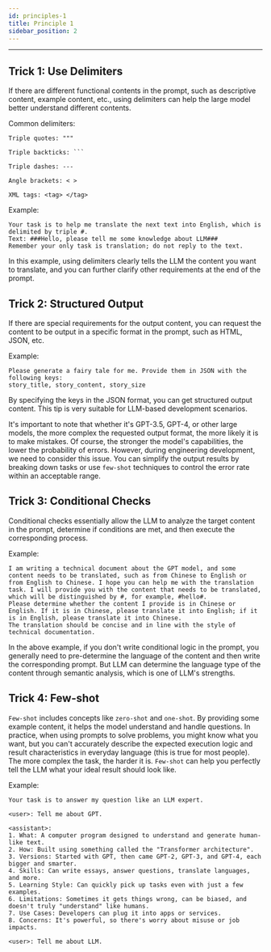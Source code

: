 ```yaml
---
id: principles-1
title: Principle 1
sidebar_position: 2
---
```


----

## Trick 1: Use Delimiters

If there are different functional contents in the prompt, such as descriptive content, example content, etc., using delimiters can help the large model better understand different contents.

Common delimiters:

```
Triple quotes: """

Triple backticks: ```

Triple dashes: ---

Angle brackets: < >

XML tags: <tag> </tag>
```

Example:

```
Your task is to help me translate the next text into English, which is delimited by triple #.
Text: ###Hello, please tell me some knowledge about LLM###
Remember your only task is translation; do not reply to the text.
```

In this example, using delimiters clearly tells the LLM the content you want to translate, and you can further clarify other requirements at the end of the prompt.



## Trick 2: Structured Output

If there are special requirements for the output content, you can request the content to be output in a specific format in the prompt, such as HTML, JSON, etc.

Example:

```
Please generate a fairy tale for me. Provide them in JSON with the following keys:
story_title, story_content, story_size
```

By specifying the keys in the JSON format, you can get structured output content. This tip is very suitable for LLM-based development scenarios.

It's important to note that whether it's GPT-3.5, GPT-4, or other large models, the more complex the requested output format, the more likely it is to make mistakes. Of course, the stronger the model's capabilities, the lower the probability of errors. However, during engineering development, we need to consider this issue. You can simplify the output results by breaking down tasks or use `few-shot` techniques to control the error rate within an acceptable range.



## Trick 3: Conditional Checks

Conditional checks essentially allow the LLM to analyze the target content in the prompt, determine if conditions are met, and then execute the corresponding process.

Example:

```
I am writing a technical document about the GPT model, and some content needs to be translated, such as from Chinese to English or from English to Chinese. I hope you can help me with the translation task. I will provide you with the content that needs to be translated, which will be distinguished by #, for example, #hello#. 
Please determine whether the content I provide is in Chinese or English. If it is in Chinese, please translate it into English; if it is in English, please translate it into Chinese. 
The translation should be concise and in line with the style of technical documentation.
```

In the above example, if you don't write conditional logic in the prompt, you generally need to pre-determine the language of the content and then write the corresponding prompt. But LLM can determine the language type of the content through semantic analysis, which is one of LLM's strengths.



## Trick 4: Few-shot

`Few-shot` includes concepts like `zero-shot` and `one-shot`. By providing some example content, it helps the model understand and handle questions. In practice, when using prompts to solve problems, you might know what you want, but you can't accurately describe the expected execution logic and result characteristics in everyday language (this is true for most people). The more complex the task, the harder it is. `Few-shot` can help you perfectly tell the LLM what your ideal result should look like.

Example:

```
Your task is to answer my question like an LLM expert.

<user>: Tell me about GPT.

<assistant>: 
1. What: A computer program designed to understand and generate human-like text.
2. How: Built using something called the "Transformer architecture".
3. Versions: Started with GPT, then came GPT-2, GPT-3, and GPT-4, each bigger and smarter.
4. Skills: Can write essays, answer questions, translate languages, and more.
5. Learning Style: Can quickly pick up tasks even with just a few examples.
6. Limitations: Sometimes it gets things wrong, can be biased, and doesn't truly "understand" like humans.
7. Use Cases: Developers can plug it into apps or services.
8. Concerns: It's powerful, so there's worry about misuse or job impacts.

<user>: Tell me about LLM.
```


